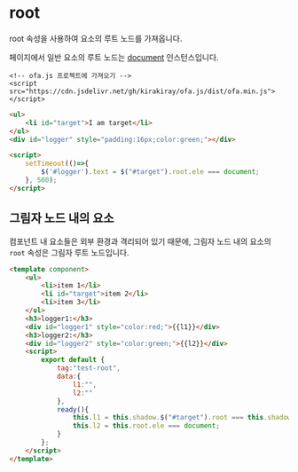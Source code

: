 # root

root 속성을 사용하여 요소의 루트 노드를 가져옵니다.

페이지에서 일반 요소의 루트 노드는 [document](https://developer.mozilla.org/en-US/docs/Web/API/Document) 인스턴스입니다.

<html-viewer>

```
<!-- ofa.js 프로젝트에 가져오기 -->
<script src="https://cdn.jsdelivr.net/gh/kirakiray/ofa.js/dist/ofa.min.js"></script>
```

```html
<ul>
    <li id="target">I am target</li>
</ul>
<div id="logger" style="padding:16px;color:green;"></div>

<script>
    setTimeout(()=>{
        $('#logger').text = $("#target").root.ele === document;
    }, 500);
</script>
```

</html-viewer>

## 그림자 노드 내의 요소

컴포넌트 내 요소들은 외부 환경과 격리되어 있기 때문에, 그림자 노드 내의 요소의 `root` 속성은 그림자 루트 노드입니다.

<comp-viewer comp-name="test-root">

```html
<template component>
    <ul>
        <li>item 1</li>
        <li id="target">item 2</li>
        <li>item 3</li>
    </ul>
    <h3>logger1:</h3>
    <div id="logger1" style="color:red;">{{l1}}</div>
    <h3>logger2:</h3>
    <div id="logger2" style="color:green;">{{l2}}</div>
    <script>
        export default {
            tag:"test-root",
            data:{
                l1:"",
                l2:""
            },
            ready(){
                this.l1 = this.shadow.$("#target").root === this.shadow;
                this.l2 = this.root.ele === document;
            }
        };
    </script>
</template>
```

</comp-viewer>

